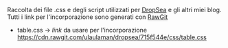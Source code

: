 Raccolta dei file .css e degli script utilizzati per [DropSea](https://dropseaofulaula.blogspot.com/) e gli altri miei blog. Tutti i link per l'incorporazione sono generati con [RawGit](https://rawgit.com/)
* table.css -> *link* da usare per l'incorporazione https://cdn.rawgit.com/ulaulaman/dropsea/715f544e/css/table.css
